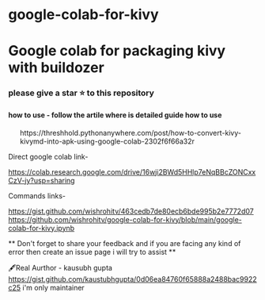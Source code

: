 # google-colab-for-kivy

# Google colab for packaging kivy with buildozer
### please give a star ⭐ to this repository

<h4>how to use - follow the artile where is detailed guide how to use</h4>

<ul>https://threshhold.pythonanywhere.com/post/how-to-convert-kivy-kivymd-into-apk-using-google-colab-2302f6f66a32r</ul>

Direct google colab link-

https://colab.research.google.com/drive/16wji2BWd5HHlp7eNqBBcZONCxxCzV-jy?usp=sharing

Commands links-

https://gist.github.com/wishrohitv/463cedb7de80ecb6bde995b2e7772d07
https://github.com/wishrohitv/google-colab-for-kivy/blob/main/google-colab-for-kivy.ipynb


** Don't forget to share your feedback
and if you are facing any kind of error then create an issue page
i will try to assist **


🖋️Real Aurthor - kausubh gupta https://gist.github.com/kaustubhgupta/0d06ea84760f65888a2488bac9922c25
i'm only maintainer
